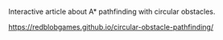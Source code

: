 Interactive article about A* pathfinding with circular obstacles.

https://redblobgames.github.io/circular-obstacle-pathfinding/

